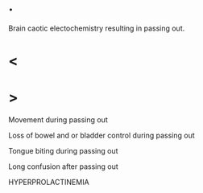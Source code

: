 # .

Brain caotic electochemistry resulting in passing out.

# <

# >

Movement during passing out

Loss of bowel and or bladder control during passing out

Tongue biting during passing out

Long confusion after passing out








HYPERPROLACTINEMIA
